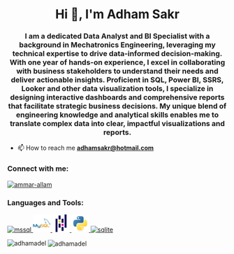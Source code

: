 <h1 align="center">Hi 👋, I'm Adham Sakr</h1>
<h3 align="center">I am a dedicated Data Analyst and BI Specialist with a background in Mechatronics Engineering, leveraging my technical expertise to drive data-informed decision-making. With one year of hands-on experience, I excel in collaborating with business stakeholders to understand their needs and deliver actionable insights. Proficient in SQL, Power BI, SSRS, Looker and other data visualization tools, I specialize in designing interactive dashboards and comprehensive reports that facilitate strategic business decisions. My unique blend of engineering knowledge and analytical skills enables me to translate complex data into clear, impactful visualizations and reports.</h3>

- 📫 How to reach me **adhamsakr@hotmail.com**

<h3 align="left">Connect with me:</h3>
<p align="left">
<a href="https://www.linkedin.com/in/adhamsakr" target="blank"><img align="center" src="https://raw.githubusercontent.com/rahuldkjain/github-profile-readme-generator/master/src/images/icons/Social/linked-in-alt.svg" alt="ammar-allam" height="30" width="40" /></a>
</p>

<h3 align="left">Languages and Tools:</h3>
<p align="left"> <a href="https://www.microsoft.com/en-us/sql-server" target="_blank" rel="noreferrer"> <img src="https://www.svgrepo.com/show/303229/microsoft-sql-server-logo.svg" alt="mssql" width="40" height="40"/> </a> <a href="https://www.mysql.com/" target="_blank" rel="noreferrer"> <img src="https://raw.githubusercontent.com/devicons/devicon/master/icons/mysql/mysql-original-wordmark.svg" alt="mysql" width="40" height="40"/> </a> <a href="https://pandas.pydata.org/" target="_blank" rel="noreferrer"> <img src="https://raw.githubusercontent.com/devicons/devicon/2ae2a900d2f041da66e950e4d48052658d850630/icons/pandas/pandas-original.svg" alt="pandas" width="40" height="40"/> </a> <a href="https://www.python.org" target="_blank" rel="noreferrer"> <img src="https://raw.githubusercontent.com/devicons/devicon/master/icons/python/python-original.svg" alt="python" width="40" height="40"/> </a> <a href="https://www.sqlite.org/" target="_blank" rel="noreferrer"> <img src="https://www.vectorlogo.zone/logos/sqlite/sqlite-icon.svg" alt="sqlite" width="40" height="40"/> </a> </p>

<p><img align="left" src="https://github-readme-stats.vercel.app/api/top-langs?username=adhamadel&show_icons=true&locale=en&layout=compact" alt="adhamadel" /></p>

<p>&nbsp;<img align="center" src="https://github-readme-stats.vercel.app/api?username=adhamadel&show_icons=true&locale=en" alt="adhamadel" /></p>
